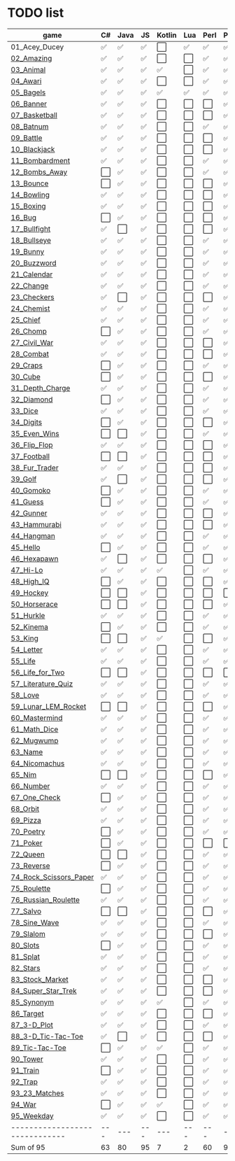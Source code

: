 # TODO list
 game                          | C# | Java | JS | Kotlin | Lua | Perl | Python | Ruby | Rust | VB.NET
------------------------------ | --- | --- | --- | --- | --- | --- | --- | --- | --- | ---
01_Acey_Ducey                  | ✅ | ✅ | ✅ | ⬜️ | ✅ | ✅ | ✅ | ✅ | ✅ | ✅
[02_Amazing](../02_Amazing)    | ✅ | ✅ | ✅ | ⬜️ | ⬜️ | ✅ | ✅ | ✅ | ✅ | ✅
[03_Animal](../03_Animal)      | ✅ | ✅ | ✅ | ✅ | ⬜️ | ✅ | ✅ | ✅ | ⬜️ | ⬜️
[04_Awari](../04_Awari)        | ✅ | ✅ | ✅ | ⬜️ | ⬜️ | ✅ | ✅ | ✅ | ⬜️ | ⬜️
[05_Bagels](../05_Bagels)      | ✅ | ✅ | ✅ | ✅ | ✅ | ✅ | ✅ | ✅ | ✅ | ⬜️
[06_Banner](../06_Banner)      | ✅ | ✅ | ✅ | ⬜️ | ⬜️ | ⬜️ | ✅ | ✅ | ⬜️ | ✅
[07_Basketball](../07_Basketball) | ✅ | ✅ | ✅ | ⬜️ | ⬜️ | ⬜️ | ✅ | ✅ | ⬜️ | ⬜️
[08_Batnum](../08_Batnum)      | ✅ | ✅ | ✅ | ⬜️ | ⬜️ | ✅ | ✅ | ⬜️ | ⬜️ | ✅
[09_Battle](../09_Battle)      | ✅ | ✅ | ✅ | ⬜️ | ⬜️ | ⬜️ | ✅ | ⬜️ | ⬜️ | ⬜️
[10_Blackjack](../10_Blackjack) | ✅ | ✅ | ✅ | ⬜️ | ⬜️ | ⬜️ | ✅ | ✅ | ✅ | ⬜️
[11_Bombardment](../11_Bombardment) | ✅ | ✅ | ✅ | ⬜️ | ⬜️ | ✅ | ✅ | ✅ | ⬜️ | ⬜️
[12_Bombs_Away](../12_Bombs_Away) | ⬜️ | ✅ | ✅ | ⬜️ | ⬜️ | ✅ | ✅ | ⬜️ | ⬜️ | ⬜️
[13_Bounce](../13_Bounce)      | ⬜️ | ✅ | ✅ | ⬜️ | ⬜️ | ⬜️ | ✅ | ✅ | ⬜️ | ⬜️
[14_Bowling](../14_Bowling)    | ✅ | ✅ | ✅ | ⬜️ | ⬜️ | ⬜️ | ✅ | ⬜️ | ⬜️ | ⬜️
[15_Boxing](../15_Boxing)      | ✅ | ✅ | ✅ | ⬜️ | ⬜️ | ⬜️ | ✅ | ⬜️ | ⬜️ | ⬜️
[16_Bug](../16_Bug)            | ⬜️ | ✅ | ✅ | ⬜️ | ⬜️ | ⬜️ | ✅ | ✅ | ⬜️ | ⬜️
[17_Bullfight](../17_Bullfight) | ✅ | ⬜️ | ✅ | ⬜️ | ⬜️ | ⬜️ | ✅ | ⬜️ | ⬜️ | ⬜️
[18_Bullseye](../18_Bullseye)  | ✅ | ✅ | ✅ | ⬜️ | ⬜️ | ✅ | ✅ | ⬜️ | ⬜️ | ⬜️
[19_Bunny](../19_Bunny)        | ✅ | ✅ | ✅ | ⬜️ | ⬜️ | ✅ | ✅ | ✅ | ⬜️ | ⬜️
[20_Buzzword](../20_Buzzword)  | ✅ | ✅ | ✅ | ⬜️ | ⬜️ | ✅ | ✅ | ✅ | ⬜️ | ⬜️
[21_Calendar](../21_Calendar)  | ✅ | ✅ | ✅ | ⬜️ | ⬜️ | ✅ | ✅ | ✅ | ⬜️ | ⬜️
[22_Change](../22_Change)      | ✅ | ✅ | ✅ | ⬜️ | ⬜️ | ✅ | ✅ | ⬜️ | ✅ | ⬜️
[23_Checkers](../23_Checkers)  | ✅ | ⬜️ | ✅ | ⬜️ | ⬜️ | ⬜️ | ✅ | ✅ | ⬜️ | ⬜️
[24_Chemist](../24_Chemist)    | ✅ | ✅ | ✅ | ⬜️ | ⬜️ | ✅ | ✅ | ⬜️ | ⬜️ | ⬜️
[25_Chief](../25_Chief)        | ✅ | ✅ | ✅ | ⬜️ | ⬜️ | ✅ | ✅ | ✅ | ⬜️ | ⬜️
[26_Chomp](../26_Chomp)        | ⬜️ | ✅ | ✅ | ⬜️ | ⬜️ | ✅ | ✅ | ⬜️ | ⬜️ | ⬜️
[27_Civil_War](../27_Civil_War) | ✅ | ✅ | ✅ | ⬜️ | ⬜️ | ⬜️ | ✅ | ⬜️ | ⬜️ | ⬜️
[28_Combat](../28_Combat)      | ✅ | ✅ | ✅ | ⬜️ | ⬜️ | ⬜️ | ✅ | ⬜️ | ⬜️ | ⬜️
[29_Craps](../29_Craps)        | ⬜️ | ✅ | ✅ | ⬜️ | ⬜️ | ✅ | ✅ | ✅ | ⬜️ | ⬜️
[30_Cube](../30_Cube)          | ⬜️ | ✅ | ✅ | ⬜️ | ⬜️ | ⬜️ | ✅ | ✅ | ⬜️ | ⬜️
[31_Depth_Charge](../31_Depth_Charge) | ✅ | ✅ | ✅ | ⬜️ | ⬜️ | ✅ | ✅ | ✅ | ⬜️ | ⬜️
[32_Diamond](../32_Diamond)    | ⬜️ | ✅ | ✅ | ⬜️ | ⬜️ | ✅ | ✅ | ✅ | ⬜️ | ⬜️
[33_Dice](../33_Dice)          | ✅ | ✅ | ✅ | ⬜️ | ⬜️ | ✅ | ✅ | ✅ | ✅ | ✅
[34_Digits](../34_Digits)      | ⬜️ | ✅ | ✅ | ⬜️ | ⬜️ | ⬜️ | ✅ | ⬜️ | ⬜️ | ⬜️
[35_Even_Wins](../35_Even_Wins) | ⬜️ | ⬜️ | ✅ | ⬜️ | ⬜️ | ✅ | ✅ | ⬜️ | ⬜️ | ⬜️
[36_Flip_Flop](../36_Flip_Flop) | ✅ | ✅ | ✅ | ⬜️ | ⬜️ | ⬜️ | ✅ | ✅ | ⬜️ | ⬜️
[37_Football](../37_Football)  | ⬜️ | ⬜️ | ✅ | ⬜️ | ⬜️ | ⬜️ | ✅ | ⬜️ | ⬜️ | ⬜️
[38_Fur_Trader](../38_Fur_Trader) | ✅ | ✅ | ✅ | ⬜️ | ⬜️ | ⬜️ | ✅ | ⬜️ | ⬜️ | ⬜️
[39_Golf](../39_Golf)          | ✅ | ⬜️ | ✅ | ⬜️ | ⬜️ | ⬜️ | ✅ | ⬜️ | ⬜️ | ⬜️
[40_Gomoko](../40_Gomoko)      | ⬜️ | ✅ | ✅ | ⬜️ | ⬜️ | ✅ | ✅ | ⬜️ | ⬜️ | ⬜️
[41_Guess](../41_Guess)        | ⬜️ | ✅ | ✅ | ⬜️ | ⬜️ | ✅ | ✅ | ✅ | ✅ | ⬜️
[42_Gunner](../42_Gunner)      | ✅ | ✅ | ✅ | ⬜️ | ⬜️ | ⬜️ | ✅ | ⬜️ | ⬜️ | ⬜️
[43_Hammurabi](../43_Hammurabi) | ✅ | ✅ | ✅ | ⬜️ | ⬜️ | ⬜️ | ✅ | ⬜️ | ⬜️ | ⬜️
[44_Hangman](../44_Hangman)    | ✅ | ✅ | ✅ | ⬜️ | ⬜️ | ✅ | ✅ | ✅ | ⬜️ | ⬜️
[45_Hello](../45_Hello)        | ⬜️ | ✅ | ✅ | ⬜️ | ⬜️ | ✅ | ✅ | ✅ | ⬜️ | ⬜️
[46_Hexapawn](../46_Hexapawn)  | ✅ | ⬜️ | ✅ | ⬜️ | ⬜️ | ⬜️ | ✅ | ⬜️ | ⬜️ | ⬜️
[47_Hi-Lo](../47_Hi-Lo)        | ✅ | ✅ | ✅ | ✅ | ⬜️ | ✅ | ✅ | ✅ | ✅ | ⬜️
[48_High_IQ](../48_High_IQ)    | ⬜️ | ✅ | ✅ | ⬜️ | ⬜️ | ⬜️ | ✅ | ⬜️ | ⬜️ | ⬜️
[49_Hockey](../49_Hockey)      | ⬜️ | ⬜️ | ✅ | ⬜️ | ⬜️ | ⬜️ | ⬜️ | ⬜️ | ⬜️ | ⬜️
[50_Horserace](../50_Horserace) | ⬜️ | ⬜️ | ✅ | ⬜️ | ⬜️ | ⬜️ | ✅ | ⬜️ | ⬜️ | ⬜️
[51_Hurkle](../51_Hurkle)      | ✅ | ✅ | ✅ | ⬜️ | ⬜️ | ✅ | ✅ | ✅ | ⬜️ | ⬜️
[52_Kinema](../52_Kinema)      | ⬜️ | ✅ | ✅ | ⬜️ | ⬜️ | ✅ | ✅ | ✅ | ⬜️ | ⬜️
[53_King](../53_King)          | ⬜️ | ⬜️ | ✅ | ✅ | ⬜️ | ⬜️ | ✅ | ⬜️ | ⬜️ | ⬜️
[54_Letter](../54_Letter)      | ✅ | ✅ | ✅ | ⬜️ | ⬜️ | ✅ | ✅ | ✅ | ✅ | ⬜️
[55_Life](../55_Life)          | ✅ | ✅ | ✅ | ⬜️ | ⬜️ | ✅ | ✅ | ✅ | ⬜️ | ⬜️
[56_Life_for_Two](../56_Life_for_Two) | ⬜️ | ⬜️ | ✅ | ⬜️ | ⬜️ | ⬜️ | ⬜️ | ⬜️ | ⬜️ | ⬜️
[57_Literature_Quiz](../57_Literature_Quiz) | ✅ | ✅ | ✅ | ⬜️ | ⬜️ | ✅ | ✅ | ⬜️ | ⬜️ | ⬜️
[58_Love](../58_Love)          | ✅ | ✅ | ✅ | ⬜️ | ⬜️ | ✅ | ✅ | ✅ | ⬜️ | ⬜️
[59_Lunar_LEM_Rocket](../59_Lunar_LEM_Rocket) | ⬜️ | ⬜️ | ✅ | ⬜️ | ⬜️ | ⬜️ | ✅ | ⬜️ | ✅ | ⬜️
[60_Mastermind](../60_Mastermind) | ✅ | ✅ | ✅ | ⬜️ | ⬜️ | ✅ | ✅ | ⬜️ | ✅ | ⬜️
[61_Math_Dice](../61_Math_Dice) | ✅ | ✅ | ✅ | ⬜️ | ⬜️ | ✅ | ✅ | ✅ | ✅ | ⬜️
[62_Mugwump](../62_Mugwump)    | ✅ | ✅ | ✅ | ⬜️ | ⬜️ | ✅ | ✅ | ⬜️ | ⬜️ | ⬜️
[63_Name](../63_Name)          | ✅ | ✅ | ✅ | ⬜️ | ⬜️ | ✅ | ✅ | ✅ | ⬜️ | ⬜️
[64_Nicomachus](../64_Nicomachus) | ✅ | ✅ | ✅ | ⬜️ | ⬜️ | ✅ | ✅ | ⬜️ | ⬜️ | ⬜️
[65_Nim](../65_Nim)            | ⬜️ | ⬜️ | ✅ | ⬜️ | ⬜️ | ⬜️ | ✅ | ✅ | ✅ | ⬜️
[66_Number](../66_Number)      | ✅ | ✅ | ✅ | ⬜️ | ⬜️ | ✅ | ✅ | ⬜️ | ✅ | ⬜️
[67_One_Check](../67_One_Check) | ⬜️ | ✅ | ✅ | ⬜️ | ⬜️ | ✅ | ✅ | ⬜️ | ⬜️ | ⬜️
[68_Orbit](../68_Orbit)        | ✅ | ✅ | ✅ | ⬜️ | ⬜️ | ✅ | ✅ | ✅ | ⬜️ | ⬜️
[69_Pizza](../69_Pizza)        | ✅ | ✅ | ✅ | ⬜️ | ⬜️ | ✅ | ✅ | ✅ | ⬜️ | ⬜️
[70_Poetry](../70_Poetry)      | ⬜️ | ✅ | ✅ | ⬜️ | ⬜️ | ✅ | ✅ | ✅ | ⬜️ | ⬜️
[71_Poker](../71_Poker)        | ⬜️ | ✅ | ✅ | ⬜️ | ⬜️ | ⬜️ | ⬜️ | ⬜️ | ⬜️ | ⬜️
[72_Queen](../72_Queen)        | ⬜️ | ⬜️ | ✅ | ⬜️ | ⬜️ | ✅ | ✅ | ⬜️ | ⬜️ | ⬜️
[73_Reverse](../73_Reverse)    | ⬜️ | ✅ | ✅ | ⬜️ | ⬜️ | ✅ | ✅ | ✅ | ⬜️ | ✅
[74_Rock_Scissors_Paper](../74_Rock_Scissors_Paper) | ✅ | ✅ | ✅ | ⬜️ | ⬜️ | ✅ | ✅ | ✅ | ✅ | ⬜️
[75_Roulette](../75_Roulette)  | ⬜️ | ✅ | ✅ | ⬜️ | ⬜️ | ✅ | ✅ | ⬜️ | ⬜️ | ⬜️
[76_Russian_Roulette](../76_Russian_Roulette) | ✅ | ✅ | ✅ | ⬜️ | ⬜️ | ✅ | ✅ | ✅ | ⬜️ | ⬜️
[77_Salvo](../77_Salvo)        | ⬜️ | ⬜️ | ✅ | ⬜️ | ⬜️ | ⬜️ | ✅ | ⬜️ | ⬜️ | ⬜️
[78_Sine_Wave](../78_Sine_Wave) | ✅ | ✅ | ✅ | ⬜️ | ⬜️ | ✅ | ✅ | ✅ | ✅ | ⬜️
[79_Slalom](../79_Slalom)      | ✅ | ✅ | ✅ | ⬜️ | ⬜️ | ⬜️ | ✅ | ⬜️ | ⬜️ | ⬜️
[80_Slots](../80_Slots)        | ⬜️ | ✅ | ✅ | ⬜️ | ⬜️ | ✅ | ✅ | ✅ | ⬜️ | ⬜️
[81_Splat](../81_Splat)        | ✅ | ✅ | ✅ | ⬜️ | ⬜️ | ✅ | ✅ | ⬜️ | ⬜️ | ⬜️
[82_Stars](../82_Stars)        | ✅ | ✅ | ✅ | ⬜️ | ⬜️ | ✅ | ✅ | ✅ | ✅ | ⬜️
[83_Stock_Market](../83_Stock_Market) | ✅ | ✅ | ✅ | ⬜️ | ⬜️ | ⬜️ | ✅ | ⬜️ | ⬜️ | ⬜️
[84_Super_Star_Trek](../84_Super_Star_Trek) | ✅ | ✅ | ✅ | ⬜️ | ⬜️ | ⬜️ | ✅ | ⬜️ | ⬜️ | ⬜️
[85_Synonym](../85_Synonym)    | ✅ | ✅ | ✅ | ✅ | ⬜️ | ✅ | ✅ | ✅ | ⬜️ | ⬜️
[86_Target](../86_Target)      | ✅ | ✅ | ✅ | ⬜️ | ⬜️ | ⬜️ | ✅ | ⬜️ | ⬜️ | ⬜️
[87_3-D_Plot](../87_3-D_Plot)  | ✅ | ✅ | ✅ | ⬜️ | ⬜️ | ✅ | ✅ | ✅ | ⬜️ | ⬜️
[88_3-D_Tic-Tac-Toe](../88_3-D_Tic-Tac-Toe) | ✅ | ⬜️ | ✅ | ⬜️ | ⬜️ | ⬜️ | ✅ | ⬜️ | ⬜️ | ⬜️
[89_Tic-Tac-Toe](../89_Tic-Tac-Toe) | ⬜️ | ✅ | ✅ | ✅ | ⬜️ | ✅ | ✅ | ⬜️ | ✅ | ⬜️
[90_Tower](../90_Tower)        | ✅ | ✅ | ✅ | ⬜️ | ⬜️ | ✅ | ✅ | ⬜️ | ⬜️ | ⬜️
[91_Train](../91_Train)        | ⬜️ | ✅ | ✅ | ⬜️ | ⬜️ | ✅ | ✅ | ✅ | ⬜️ | ⬜️
[92_Trap](../92_Trap)          | ✅ | ✅ | ✅ | ⬜️ | ⬜️ | ✅ | ✅ | ✅ | ⬜️ | ⬜️
[93_23_Matches](../93_23_Matches) | ✅ | ✅ | ✅ | ⬜️ | ⬜️ | ✅ | ✅ | ✅ | ⬜️ | ⬜️
[94_War](../94_War)            | ⬜️ | ✅ | ✅ | ✅ | ⬜️ | ✅ | ✅ | ✅ | ✅ | ⬜️
[95_Weekday](../95_Weekday)    | ✅ | ✅ | ✅ | ⬜️ | ⬜️ | ✅ | ✅ | ⬜️ | ✅ | ⬜️
------------------------------ | --- | --- | --- | --- | --- | --- | --- | --- | --- | ---
Sum of 95                      | 63 | 80 | 95 | 7 | 2 | 60 | 92 | 49 | 20 | 6
